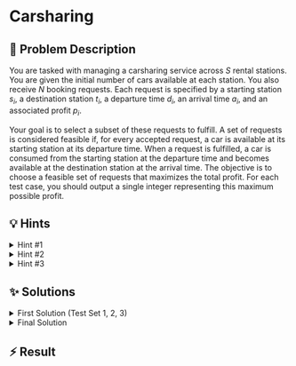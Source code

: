 # Carsharing

## 📝 Problem Description

You are tasked with managing a carsharing service across $S$ rental stations. You are given the initial number of cars available at each station. You also receive $N$ booking requests. Each request is specified by a starting station $s_i$, a destination station $t_i$, a departure time $d_i$, an arrival time $a_i$, and an associated profit $p_i$.

Your goal is to select a subset of these requests to fulfill. A set of requests is considered feasible if, for every accepted request, a car is available at its starting station at its departure time. When a request is fulfilled, a car is consumed from the starting station at the departure time and becomes available at the destination station at the arrival time. The objective is to choose a feasible set of requests that maximizes the total profit. For each test case, you should output a single integer representing this maximum possible profit.

## 💡 Hints

<details>
<summary>Hint #1</summary>
The problem involves managing a fixed number of resources (cars) that move between different locations (stations) over time. This structure suggests modeling the system's state, which includes the number of cars at each station at any given moment. How can you represent the movement of cars between these states?
</details>
<details>
<summary>Hint #2</summary>
This problem can be modeled as a flow problem. Consider creating a network where nodes represent stations at specific points in time. Cars can be represented as units of flow. What would the edges in such a network represent? How can you incorporate the profits into this model to find the optimal selection of requests?
</details>
<details>
<summary>Hint #3</summary>
Maximizing profit can often be rephrased as a minimum cost problem. By assigning a negative cost (i.e., $-p_i$) to fulfilling a request, you can use a min-cost max-flow algorithm to find the optimal solution. For the general case where time is continuous, building a node for every single minute would be too slow. Notice that the only time points that matter are the departure and arrival times of the requests. How can you build a more compact network using only these specific time points?
</details>

## ✨ Solutions

<details>
<summary>First Solution (Test Set 1, 2, 3)</summary>

### Core Idea: Min-Cost Max-Flow on a Time-Expanded Graph

The problem of maximizing profit by selecting a set of feasible actions is a classic optimization problem. Common approaches include Dynamic Programming, Greedy algorithms, or network flow models. The movement of a fixed number of resources (cars) between locations (stations) over time is a strong indicator that a **min-cost max-flow** formulation is a good fit.

The main challenge is how to represent time. For the first three test sets, all departure and arrival times are multiples of 30 minutes. This allows us to discretize time into fixed steps without loss of generality. We can construct a **time-expanded graph** where each node represents a specific station at a specific time step.

### Graph Construction

Let's define the components of our flow network:

1.  **Nodes**: We create a node for each pair $(s, t)$, where $s$ is a station index ($0, \dots, S-1$) and $t$ is a time step ($0, \dots, T_{max}$). We also add a global source `v_source` and a global sink `v_target`.

2.  **Edges**: The edges will represent the movement or idling of cars.
    *   **Source Edges**: For each station $s$, we add an edge from `v_source` to the node $(s, 0)$. The capacity of this edge is the initial number of cars at station $s$, and its cost is 0. This injects the initial cars into the network.
    *   **"Waiting" Edges**: For each station $s$ and each time step $t$, we add an edge from node $(s, t)$ to $(s, t+1)$. This represents a car staying idle at the station. Its capacity should be large enough to accommodate all cars (e.g., the total number of cars), and its cost is 0.
    *   **Request Edges**: For each booking request from station $s_i$ at departure time $d_i$ to station $t_i$ at arrival time $a_i$ with profit $p_i$, we add an edge from node $(s_i, d_i)$ to $(t_i, a_i)$. This edge represents fulfilling the request. Its capacity is **1** (since each request can be fulfilled at most once), and its cost is **$-p_i$**. By sending one unit of flow through this edge, we "pay" a negative cost, which is equivalent to gaining a profit of $p_i$.
    *   **Sink Edges**: For each station $s$, we add an edge from the final time step node $(s, T_{max})$ to `v_target`. This allows all cars to exit the network. The capacity is large, and the cost is 0.

### Cost Transformation for Non-Negative Weights

Standard min-cost max-flow algorithms are significantly faster if all edge weights are non-negative. We can transform our graph to satisfy this property. The key idea is to add a large constant cost `M` to certain edges, making all costs non-negative, and then subtract the corresponding amount from the final result.

Let `M` be a value larger than any possible profit (e.g., `MAX_PROFIT = 100`).

*   **"Waiting" Edges**: The edge from $(s, t)$ to $(s, t+1)$ now gets a cost of `M`.
*   **Request Edges**: The edge for a request from $(s_i, d_i)$ to $(t_i, a_i)$ has a duration of $\Delta t = a_i - d_i$ time steps. An idle car would have incurred a cost of $M \times \Delta t$ over this period. To represent the profit, we give this edge a cost of $M \times \Delta t - p_i$. Since $M$ is large, this value is guaranteed to be non-negative.

### Calculating the Final Profit

With this new cost structure, a car that remains idle from time 0 to $T_{max}$ incurs a total cost of $M \times T_{max}$. The total baseline cost for all cars if no requests are fulfilled is $N_{cars} \times T_{max} \times M$.

The min-cost flow algorithm will find paths (sequences of requests) that reduce this total cost. The total reduction in cost corresponds to the total profit. Therefore, the maximum profit is:
$$ \text{Profit}_{max} = (\text{Total Cars} \times T_{max} \times M) - \text{MinCost} $$

This approach correctly models the problem for the constrained test sets.

```cpp
#include <iostream>
#include <vector>

#include <boost/graph/adjacency_list.hpp>
#include <boost/graph/cycle_canceling.hpp>
#include <boost/graph/push_relabel_max_flow.hpp>
#include <boost/graph/successive_shortest_path_nonnegative_weights.hpp>
#include <boost/graph/find_flow_cost.hpp>

// Graph Type with nested interior edge properties for Cost Flow Algorithms
typedef boost::adjacency_list_traits<boost::vecS, boost::vecS, boost::directedS> traits;
typedef boost::adjacency_list<boost::vecS, boost::vecS, boost::directedS, boost::no_property,
    boost::property<boost::edge_capacity_t, long,
        boost::property<boost::edge_residual_capacity_t, long,
            boost::property<boost::edge_reverse_t, traits::edge_descriptor,
                boost::property <boost::edge_weight_t, long> > > > > graph;

typedef boost::graph_traits<graph>::edge_descriptor             edge_desc;
typedef boost::graph_traits<graph>::vertex_descriptor           vertex_desc;

// Custom edge adder class
class edge_adder {
 graph &G;

 public:
  explicit edge_adder(graph &G) : G(G) {}
  void add_edge(int from, int to, long capacity, long cost) {
    auto c_map = boost::get(boost::edge_capacity, G);
    auto r_map = boost::get(boost::edge_reverse, G);
    auto w_map = boost::get(boost::edge_weight, G);
    const edge_desc e = boost::add_edge(from, to, G).first;
    const edge_desc rev_e = boost::add_edge(to, from, G).first;
    c_map[e] = capacity;
    c_map[rev_e] = 0; // reverse edge has no capacity!
    r_map[e] = rev_e;
    r_map[rev_e] = e;
    w_map[e] = cost;
    w_map[rev_e] = -cost;
  }
};

struct Request {
  int from;
  int to;
  int t_start;
  int t_end;
  int profit;
  
  Request(int from, int to, int t_start, int t_end, int profit) :
  from(from-1), to(to-1), t_start(t_start / 30), t_end(t_end / 30), profit(profit) {}
};

const int MAX_PROFIT = 100;
const int MAX_NUM_CARS = 1000; // A sufficiently large capacity

void solve() {
  int N, S; std::cin >> N >> S;
  int n_steps = 0;
  int n_cars = 0;
  
  std::vector<int> cars_per_station(S);
  for(int i = 0; i < S; ++i) { 
    std::cin >> cars_per_station[i]; 
    n_cars += cars_per_station[i];
  }
  
  std::vector<Request> requests; requests.reserve(N);
  int max_arrival_time = 0;
  for(int i = 0; i < N; ++i) {
    int s, t, d, a, p; std::cin >> s >> t >> d >> a >> p;
    requests.emplace_back(s, t, d, a, p);
    max_arrival_time = std::max(max_arrival_time, a);
  }
  n_steps = max_arrival_time / 30;
  
  graph G(S * (n_steps + 1));
  edge_adder adder(G);
  
  const vertex_desc v_source = boost::add_vertex(G);
  const vertex_desc v_target = boost::add_vertex(G);
  
  // Add source edges: inject initial cars at time 0
  for(int s = 0; s < S; ++s) {
    adder.add_edge(v_source, s, cars_per_station[s], 0);
  }

  // Add sink edges: cars can leave the system at the final time step
  for(int s = 0; s < S; ++s) {
    adder.add_edge(n_steps * S + s, v_target, MAX_NUM_CARS, 0);
  }
  
  // Add "waiting" edges between consecutive time steps
  for(int t = 0; t < n_steps; ++t) {
    for(int s = 0; s < S; ++s) {
      // Node for station s at time t is t*S + s
      adder.add_edge(t * S + s, (t + 1) * S + s, MAX_NUM_CARS, MAX_PROFIT);
    }
  }
  
  // Add request edges
  for(const Request &r : requests) {
    int from_node = r.t_start * S + r.from;
    int to_node = r.t_end * S + r.to;
    long cost = MAX_PROFIT * (r.t_end - r.t_start) - r.profit;
    adder.add_edge(from_node, to_node, 1, cost);
  }
  
  boost::successive_shortest_path_nonnegative_weights(G, v_source, v_target);
  long cost = boost::find_flow_cost(G);

  std::cout << (long)n_cars * n_steps * MAX_PROFIT - cost << std::endl;
}

int main() {
  std::ios_base::sync_with_stdio(false);
  int n_tests; std::cin >> n_tests;
  while(n_tests--) { solve(); }
}
```
</details>
<details>
<summary>Final Solution</summary>

### The Challenge of Continuous Time

The previous solution relies on a discrete grid of time steps. This approach fails when departure and arrival times can be any integer value up to $10^5$, as the number of nodes ($S \times T_{max}$) would become prohibitively large.

The key observation is that most of these time-step nodes are redundant. The state of the system only changes when a request begins or ends. Therefore, we only need to create nodes for the specific time points that are mentioned in the booking requests. This leads to a much smaller, "compressed" graph.

### Optimized Graph Construction

We can build a more efficient graph by only considering relevant `(station, time)` events.

1.  **Identify Relevant Nodes**: For each station $s$, we collect all unique departure and arrival times associated with it. This gives us a sorted list of relevant time points $t_1, t_2, \dots, t_k$ for that station. Each pair $(s, t_j)$ will become a node in our graph. We use a map to assign a unique integer ID to each such node.

2.  **Edge Construction**:
    *   **"Waiting" Edges (Compressed)**: For each station $s$, and for every pair of consecutive relevant times $t_j$ and $t_{j+1}$, we add an edge from node $(s, t_j)$ to $(s, t_{j+1})$. This edge represents cars staying idle between these two events.
        *   Capacity: Sufficiently large (e.g., total number of cars).
        *   Cost: To maintain the cost transformation for non-negative weights, the cost must be proportional to the duration. The cost is $M \times (t_{j+1} - t_j)$, where $M$ is our large constant (`MAX_PROFIT`).
    *   **Request Edges**: For each request from $(s_i, d_i)$ to $(t_i, a_i)$ with profit $p_i$, we add an edge from node $(s_i, d_i)$ to $(t_i, a_i)$.
        *   Capacity: 1.
        *   Cost: $M \times (a_i - d_i) - p_i$. This is identical to the previous approach, but now $d_i$ and $a_i$ are the actual times, not discretized steps.
    *   **Source and Sink Edges**:
        *   An edge from `v_source` to the node for each station $s$ at its *first* relevant time point, $t_{first}$. The capacity is the initial number of cars $l_s$. The cost is $M \times t_{first}$ to account for the "idle" time from 0 to $t_{first}$.
        *   An edge from the node for each station $s$ at its *last* relevant time point, $t_{last}$, to `v_target`. The cost is $M \times (T_{max} - t_{last})$, where $T_{max}$ is the latest arrival time across all requests. This accounts for the final idle period.

### Handling an Edge Case

A subtle issue arises if a station has cars initially but is never part of any request. In our construction, such a station would have no "relevant" time points and thus no nodes, stranding its initial cars from the flow network. To fix this, we ensure that time 0 is considered a relevant time point for *every* station. This guarantees that each station has at least one node and a connection path from the source, allowing its initial cars to be properly accounted for.

### Calculating the Final Profit

The final profit calculation is analogous to the first solution, but uses the global maximum time $T_{max}$:
$$ \text{Profit}_{max} = (\text{Total Cars} \times T_{max} \times M) - \text{MinCost} $$
This optimized model is compact enough to solve the problem for all test cases within the time limits.

```cpp
#include <iostream>
#include <vector>
#include <set>
#include <map>

#include <boost/graph/adjacency_list.hpp>
#include <boost/graph/cycle_canceling.hpp>
#include <boost/graph/push_relabel_max_flow.hpp>
#include <boost/graph/successive_shortest_path_nonnegative_weights.hpp>
#include <boost/graph/find_flow_cost.hpp>

// Graph Type with nested interior edge properties for Cost Flow Algorithms
typedef boost::adjacency_list_traits<boost::vecS, boost::vecS, boost::directedS> traits;
typedef boost::adjacency_list<boost::vecS, boost::vecS, boost::directedS, boost::no_property,
    boost::property<boost::edge_capacity_t, long,
        boost::property<boost::edge_residual_capacity_t, long,
            boost::property<boost::edge_reverse_t, traits::edge_descriptor,
                boost::property <boost::edge_weight_t, long> > > > > graph;

typedef boost::graph_traits<graph>::edge_descriptor             edge_desc;
typedef boost::graph_traits<graph>::vertex_descriptor           vertex_desc;

// Custom edge adder class
class edge_adder {
 graph &G;

 public:
  explicit edge_adder(graph &G) : G(G) {}
  void add_edge(int from, int to, long capacity, long cost) {
    auto c_map = boost::get(boost::edge_capacity, G);
    auto r_map = boost::get(boost::edge_reverse, G);
    auto w_map = boost::get(boost::edge_weight, G);
    const edge_desc e = boost::add_edge(from, to, G).first;
    const edge_desc rev_e = boost::add_edge(to, from, G).first;
    c_map[e] = capacity;
    c_map[rev_e] = 0; // reverse edge has no capacity!
    r_map[e] = rev_e;
    r_map[rev_e] = e;
    w_map[e] = cost;
    w_map[rev_e] = -cost;
  }
};

struct Request {
  int from;
  int to;
  int t_start;
  int t_end;
  int profit;
  
  Request(int from, int to, int t_start, int t_end, int profit) :
  from(from), to(to), t_start(t_start), t_end(t_end), profit(profit) {}
};

const int MAX_PROFIT = 100;
const int MAX_NUM_CARS = 20000; // A sufficiently large capacity

void solve() {
  int N, S; std::cin >> N >> S;
  long max_t = 0;
  long n_cars = 0;
  
  std::vector<int> l_i(S);
  for(int i = 0; i < S; ++i) { 
    std::cin >> l_i[i]; 
    n_cars += l_i[i];
  }
  
  std::vector<std::set<int>> station_time_sets(S);
  std::map<std::pair<int, int>, int> station_time_to_node;
  
  std::vector<Request> requests; requests.reserve(N);
  for(int i = 0; i < N; ++i) {
    int s, t, d, a, p; std::cin >> s >> t >> d >> a >> p;
    s--; t--;  // Adjust station index to be 0-indexed
    requests.emplace_back(s, t, d, a, p);

    station_time_sets[s].insert(d);
    station_time_sets[t].insert(a);
    max_t  = std::max(max_t, (long)a);
  }
  
  // Ensure each station has at least a start time to handle initial cars
  for(int s = 0; s < S; ++s) {
    station_time_sets[s].insert(0);
    // Add the final time point to each station for a consistent sink connection
    station_time_sets[s].insert(max_t); 
  }

  int n_nodes = 0;
  for(int s = 0; s < S; ++s) {
    for (int time : station_time_sets[s]) {
      station_time_to_node[{s, time}] = n_nodes++;
    }
  }

  graph G(n_nodes);
  edge_adder adder(G);
  
  const vertex_desc v_source = boost::add_vertex(G);
  const vertex_desc v_target = boost::add_vertex(G);
  
  // Add source, sink, and "waiting" edges for each station
  for(int s = 0; s < S; ++s) {
    adder.add_edge(v_source, station_time_to_node.at({s, 0}), l_i[s], 0);

    for(auto it = station_time_sets[s].begin(); std::next(it) != station_time_sets[s].end(); ++it) {
      int u_time = *it;
      int v_time = *std::next(it);
      int u_node = station_time_to_node.at({s, u_time});
      int v_node = station_time_to_node.at({s, v_time});
      long cost = (long)(v_time - u_time) * MAX_PROFIT;
      adder.add_edge(u_node, v_node, MAX_NUM_CARS, cost);
    }
    
    adder.add_edge(station_time_to_node.at({s, max_t}), v_target, MAX_NUM_CARS, 0);
  }
  
  // Add edge for each request
  for(const Request &r : requests) {
    int from_node = station_time_to_node.at({r.from, r.t_start});
    int to_node = station_time_to_node.at({r.to, r.t_end});
    long cost = (long)(r.t_end - r.t_start) * MAX_PROFIT - r.profit;
    adder.add_edge(from_node, to_node, 1, cost);
  }

  boost::successive_shortest_path_nonnegative_weights(G, v_source, v_target);
  long cost = boost::find_flow_cost(G);

  std::cout << (long)n_cars * max_t * MAX_PROFIT - cost << std::endl;
}

int main() {
  std::ios_base::sync_with_stdio(false);
  int n_tests; std::cin >> n_tests;
  while(n_tests--) { solve(); }
}
```
</details>

## ⚡ Result

```plaintext

```